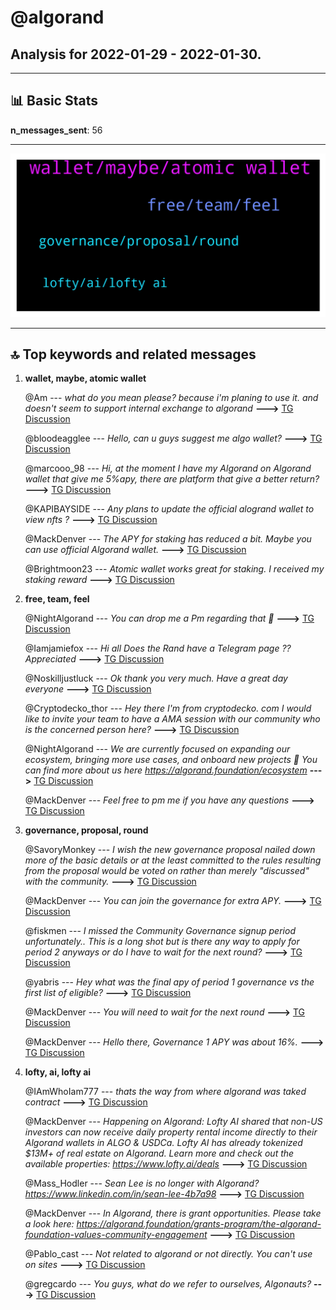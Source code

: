 # **@algorand**
 ## Analysis for **2022-01-29** - **2022-01-30**.

---

## 📊 **Basic Stats**

**n_messages_sent**: 56

---
![wordcloud](algorand_1Days_wordcloud.png)

---


## 🔝 **Top keywords and related messages**

1. **wallet, maybe, atomic wallet**

    @Am --- *what do you mean please? because i'm planing to use it. and doesn't seem to support internal exchange to algorand* **--->** [TG Discussion](https://t.me/algorand/335948)

    @bloodeagglee --- *Hello, can u guys suggest me algo wallet?* **--->** [TG Discussion](https://t.me/algorand/335924)

    @marcooo_98 --- *Hi, at the moment I have my Algorand on Algorand wallet that give me 5%apy, there are platform that give a better return?* **--->** [TG Discussion](https://t.me/algorand/336025)

    @KAPIBAYSIDE --- *Any plans to update the official alogrand wallet to view nfts ?* **--->** [TG Discussion](https://t.me/algorand/335921)

    @MackDenver --- *The APY for staking has reduced a bit. Maybe you can use official Algorand wallet.* **--->** [TG Discussion](https://t.me/algorand/336002)

    @Brightmoon23 --- *Atomic wallet works great for staking. I received my staking reward* **--->** [TG Discussion](https://t.me/algorand/335965)

2. **free, team, feel**

    @NightAlgorand --- *You can drop me a Pm regarding that 🙂* **--->** [TG Discussion](https://t.me/algorand/335855)

    @Iamjamiefox --- *Hi all Does the Rand have a Telegram page ??   Appreciated* **--->** [TG Discussion](https://t.me/algorand/335847)

    @Noskilljustluck --- *Ok thank you very much. Have a great day everyone* **--->** [TG Discussion](https://t.me/algorand/336006)

    @Cryptodecko_thor --- *Hey there I'm from cryptodecko. com  I would like to invite your team to have a AMA session with our community who is the concerned person here?* **--->** [TG Discussion](https://t.me/algorand/335854)

    @NightAlgorand --- *We are currently focused on expanding our ecosystem, bringing more use cases, and onboard new projects 🙂 You can find more about us here https://algorand.foundation/ecosystem* **--->** [TG Discussion](https://t.me/algorand/335972)

    @MackDenver --- *Feel free to pm me if you have any questions* **--->** [TG Discussion](https://t.me/algorand/335914)

3. **governance, proposal, round**

    @SavoryMonkey --- *I wish the new governance proposal nailed down more of the basic details or at the least committed to the rules resulting from the proposal would be voted on rather than merely "discussed" with the community.* **--->** [TG Discussion](https://t.me/algorand/335917)

    @MackDenver --- *You can join the governance for extra APY.* **--->** [TG Discussion](https://t.me/algorand/336026)

    @fiskmen --- *I missed the Community Governance signup period unfortunately.. This is a long shot but is there any way to apply for period 2 anyways or do I have to wait for the next round?* **--->** [TG Discussion](https://t.me/algorand/336020)

    @yabris --- *Hey what was the final apy of period 1 governance vs the first list of eligible?* **--->** [TG Discussion](https://t.me/algorand/336018)

    @MackDenver --- *You will need to wait for the next round* **--->** [TG Discussion](https://t.me/algorand/336021)

    @MackDenver --- *Hello there, Governance 1 APY was about 16%.* **--->** [TG Discussion](https://t.me/algorand/336019)

4. **lofty, ai, lofty ai**

    @IAmWhoIam777 --- *thats the way from where algorand was taked contract* **--->** [TG Discussion](https://t.me/algorand/335908)

    @MackDenver --- *Happening on Algorand: Lofty AI shared that non-US investors can now receive daily property rental income directly to their Algorand wallets in ALGO & USDCa. Lofty AI has already tokenized $13M+ of real estate on Algorand. Learn more and check out the available properties: https://www.lofty.ai/deals* **--->** [TG Discussion](https://t.me/algorand/335992)

    @Mass_Hodler --- *Sean Lee is no longer with Algorand? https://www.linkedin.com/in/sean-lee-4b7a98* **--->** [TG Discussion](https://t.me/algorand/335856)

    @MackDenver --- *In Algorand, there is grant opportunities. Please take a look here: https://algorand.foundation/grants-program/the-algorand-foundation-values-community-engagement* **--->** [TG Discussion](https://t.me/algorand/336012)

    @Pablo_cast --- *Not related to algorand or not directly. You can't use on sites* **--->** [TG Discussion](https://t.me/algorand/335951)

    @gregcardo --- *You guys, what do we refer to ourselves, Algonauts?* **--->** [TG Discussion](https://t.me/algorand/335930)


